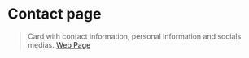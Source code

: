 # Contact page

> Card with contact information, personal information and socials medias. 
 [Web Page](https://manuelalferez.github.io/pagina-contacto/)

